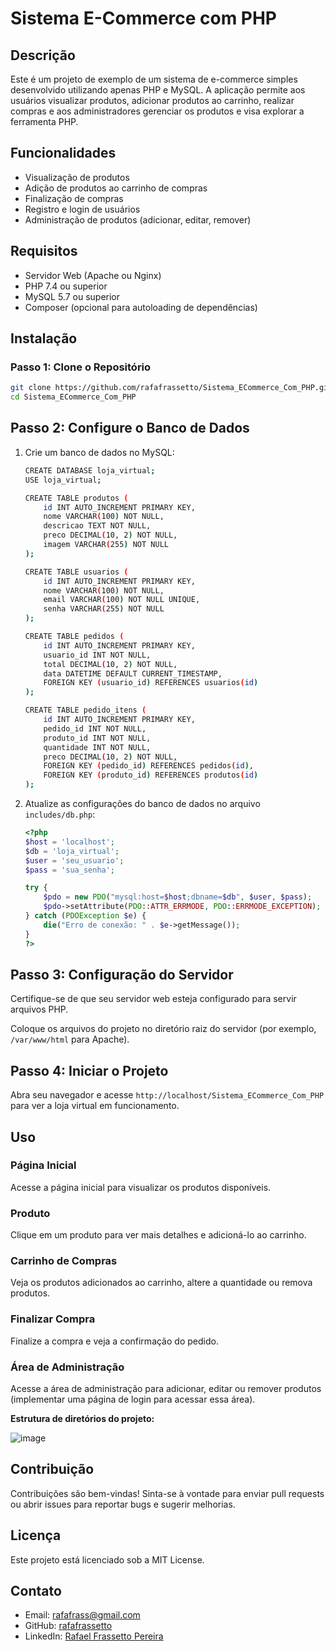 # Sistema E-Commerce com PHP

## Descrição

Este é um projeto de exemplo de um sistema de e-commerce simples desenvolvido utilizando apenas PHP e MySQL. A aplicação permite aos usuários visualizar produtos, adicionar produtos ao carrinho, realizar compras e aos administradores gerenciar os produtos e visa explorar a ferramenta PHP.

## Funcionalidades

- Visualização de produtos
- Adição de produtos ao carrinho de compras
- Finalização de compras
- Registro e login de usuários
- Administração de produtos (adicionar, editar, remover)

## Requisitos

- Servidor Web (Apache ou Nginx)
- PHP 7.4 ou superior
- MySQL 5.7 ou superior
- Composer (opcional para autoloading de dependências)

## Instalação

### Passo 1: Clone o Repositório

```bash
git clone https://github.com/rafafrassetto/Sistema_ECommerce_Com_PHP.git
cd Sistema_ECommerce_Com_PHP
```
## Passo 2: Configure o Banco de Dados

1. Crie um banco de dados no MySQL:

    ```bash
    CREATE DATABASE loja_virtual;
    USE loja_virtual;

    CREATE TABLE produtos (
        id INT AUTO_INCREMENT PRIMARY KEY,
        nome VARCHAR(100) NOT NULL,
        descricao TEXT NOT NULL,
        preco DECIMAL(10, 2) NOT NULL,
        imagem VARCHAR(255) NOT NULL
    );

    CREATE TABLE usuarios (
        id INT AUTO_INCREMENT PRIMARY KEY,
        nome VARCHAR(100) NOT NULL,
        email VARCHAR(100) NOT NULL UNIQUE,
        senha VARCHAR(255) NOT NULL
    );

    CREATE TABLE pedidos (
        id INT AUTO_INCREMENT PRIMARY KEY,
        usuario_id INT NOT NULL,
        total DECIMAL(10, 2) NOT NULL,
        data DATETIME DEFAULT CURRENT_TIMESTAMP,
        FOREIGN KEY (usuario_id) REFERENCES usuarios(id)
    );

    CREATE TABLE pedido_itens (
        id INT AUTO_INCREMENT PRIMARY KEY,
        pedido_id INT NOT NULL,
        produto_id INT NOT NULL,
        quantidade INT NOT NULL,
        preco DECIMAL(10, 2) NOT NULL,
        FOREIGN KEY (pedido_id) REFERENCES pedidos(id),
        FOREIGN KEY (produto_id) REFERENCES produtos(id)
    );
    ```

2. Atualize as configurações do banco de dados no arquivo `includes/db.php`:

    ```php
    <?php
    $host = 'localhost';
    $db = 'loja_virtual';
    $user = 'seu_usuario';
    $pass = 'sua_senha';

    try {
        $pdo = new PDO("mysql:host=$host;dbname=$db", $user, $pass);
        $pdo->setAttribute(PDO::ATTR_ERRMODE, PDO::ERRMODE_EXCEPTION);
    } catch (PDOException $e) {
        die("Erro de conexão: " . $e->getMessage());
    }
    ?>
    ```

## Passo 3: Configuração do Servidor

Certifique-se de que seu servidor web esteja configurado para servir arquivos PHP.

Coloque os arquivos do projeto no diretório raiz do servidor (por exemplo, `/var/www/html` para Apache).

## Passo 4: Iniciar o Projeto

Abra seu navegador e acesse `http://localhost/Sistema_ECommerce_Com_PHP` para ver a loja virtual em funcionamento.

## Uso

### Página Inicial

Acesse a página inicial para visualizar os produtos disponíveis.

### Produto

Clique em um produto para ver mais detalhes e adicioná-lo ao carrinho.

### Carrinho de Compras

Veja os produtos adicionados ao carrinho, altere a quantidade ou remova produtos.

### Finalizar Compra

Finalize a compra e veja a confirmação do pedido.

### Área de Administração

Acesse a área de administração para adicionar, editar ou remover produtos (implementar uma página de login para acessar essa área).


**Estrutura de diretórios do  projeto:**

![image](https://github.com/rafafrassetto/Sistema_ECommerce_Com_PHP/assets/88680818/0ac98247-41b3-40aa-b55e-a711904fbe81)

## Contribuição

Contribuições são bem-vindas! Sinta-se à vontade para enviar pull requests ou abrir issues para reportar bugs e sugerir melhorias.

## Licença

Este projeto está licenciado sob a MIT License.

## Contato

- Email: rafafrass@gmail.com
- GitHub: [rafafrassetto](https://github.com/rafafrassetto)
- LinkedIn: [Rafael Frassetto Pereira](https://www.linkedin.com/in/rafaelfrassettopereira/)


